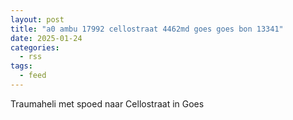 ```yaml
---
layout: post
title: "a0 ambu 17992 cellostraat 4462md goes goes bon 13341"
date: 2025-01-24
categories: 
  - rss
tags: 
  - feed
---
```


Traumaheli met spoed naar Cellostraat in Goes
